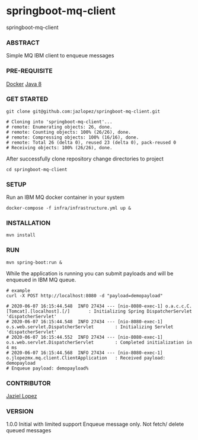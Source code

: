 # springboot-mq-client
springboot-mq-client

### ABSTRACT

Simple MQ IBM client to enqueue messages

### PRE-REQUISITE

[Docker](#)
[Java 8](#)

### GET STARTED

```
git clone git@github.com:jazlopez/springboot-mq-client.git

# Cloning into 'springboot-mq-client'...
# remote: Enumerating objects: 26, done.
# remote: Counting objects: 100% (26/26), done.
# remote: Compressing objects: 100% (16/16), done.
# remote: Total 26 (delta 0), reused 23 (delta 0), pack-reused 0
# Receiving objects: 100% (26/26), done.
```

After successfully clone repository change directories to project

```
cd springboot-mq-client
```

### SETUP

Run an IBM MQ docker container in your system

```
docker-compose -f infra/infrastructure.yml up &
```

### INSTALLATION

```
mvn install
```

### RUN

```
mvn spring-boot:run &
```

While the application is running you can submit payloads and will be enqueued in IBM MQ queue.

```
# example
curl -X POST http://localhost:8080 -d "payload=demopayload"

# 2020-06-07 16:15:44.548  INFO 27434 --- [nio-8080-exec-1] o.a.c.c.C.[Tomcat].[localhost].[/]       : Initializing Spring DispatcherServlet 'dispatcherServlet'
# 2020-06-07 16:15:44.548  INFO 27434 --- [nio-8080-exec-1] o.s.web.servlet.DispatcherServlet        : Initializing Servlet 'dispatcherServlet'
# 2020-06-07 16:15:44.552  INFO 27434 --- [nio-8080-exec-1] o.s.web.servlet.DispatcherServlet        : Completed initialization in 4 ms
# 2020-06-07 16:15:44.568  INFO 27434 --- [nio-8080-exec-1] o.jlopezmx.mq.client.ClientApplication   : Received payload: demopayload
# Enqueue payload: demopayload%
```

### CONTRIBUTOR

[Jaziel Lopez](#)

### VERSION

1.0.0 Initial with limited support
      Enqueue message only. Not fetch/ delete queued messages
      

